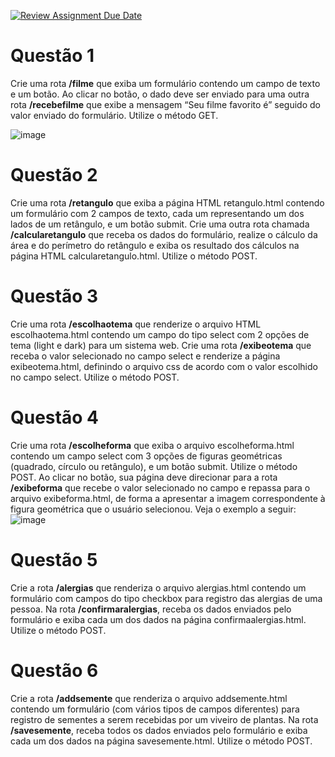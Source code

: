 [![Review Assignment Due Date](https://classroom.github.com/assets/deadline-readme-button-22041afd0340ce965d47ae6ef1cefeee28c7c493a6346c4f15d667ab976d596c.svg)](https://classroom.github.com/a/iWITtYDj)
# Questão 1

Crie uma rota **/filme** que exiba um formulário contendo um campo de texto e um botão. Ao clicar no botão, o dado deve ser enviado para uma outra rota **/recebefilme** que exibe a mensagem “Seu filme favorito é” seguido do valor enviado do formulário. Utilize o método GET.

![image](https://github.com/IFRN-ZN-Alba-Lopes/flask-lesson-05-get-and-post/assets/13405201/1c62ec74-3aed-4d59-b0fb-612492257927)


# Questão 2

Crie uma rota **/retangulo** que exiba a página HTML retangulo.html contendo um formulário com 2 campos de texto, cada um representando um dos lados de um retângulo, e um botão submit. Crie uma outra rota chamada **/calcularetangulo** que receba os dados do formulário, realize o cálculo da área e do perímetro do retângulo e exiba os resultado dos cálculos na página HTML calcularetangulo.html. Utilize o método POST.

# Questão 3
Crie uma rota **/escolhaotema** que renderize o arquivo HTML escolhaotema.html contendo um campo do tipo select com 2 opções de tema (light e dark) para um sistema web. Crie uma rota **/exibeotema** que receba o valor selecionado no campo select e renderize a página exibeotema.html, definindo o arquivo css de acordo com o valor escolhido no campo select. Utilize o método POST.


# Questão 4

Crie uma rota **/escolheforma** que exiba o arquivo escolheforma.html contendo um campo select com 3 opções de figuras geométricas (quadrado, círculo ou retângulo), e um botão submit. Utilize o método POST.
Ao clicar no botão, sua página deve direcionar para a rota **/exibeforma** que recebe o valor selecionado no campo e repassa para o arquivo exibeforma.html, de forma a apresentar a imagem correspondente à figura geométrica que o usuário selecionou. Veja o exemplo a seguir:
![image](https://github.com/IFRN-ZN-Alba-Lopes/flask-lesson-05-get-and-post/assets/13405201/55de508a-072e-4519-80f9-2a8ffafa4646)

# Questão 5

Crie a rota **/alergias**  que renderiza o arquivo alergias.html contendo um formulário com campos do tipo checkbox para registro das alergias de uma pessoa. Na rota **/confirmaralergias**, receba os dados enviados pelo formulário e exiba cada um dos dados na página confirmaalergias.html. Utilize o método POST.

# Questão 6

Crie a rota **/addsemente**  que renderiza o arquivo addsemente.html contendo um formulário (com vários tipos de campos diferentes) para registro de sementes a serem recebidas por um viveiro de plantas. Na rota **/savesemente**, receba todos os dados enviados pelo formulário e exiba cada um dos dados na página savesemente.html. Utilize o método POST.
